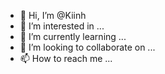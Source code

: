 - 👋 Hi, I’m @Kiinh
- 👀 I’m interested in ...
- 🌱 I’m currently learning ...
- 💞️ I’m looking to collaborate on ...
- 📫 How to reach me ...

<!---
Kiinh/Kiinh is a ✨ special ✨ repository because its `README.md` (this file) appears on your GitHub profile.
You can click the Preview link to take a look at your changes.
--->
